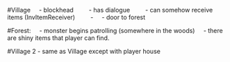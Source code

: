 #Village
    - blockhead
        - has dialogue
        - can somehow receive items (InvItemReceiver)
        - 
    - door to forest
	
#Forest:
    - monster begins patrolling (somewhere in the woods)
    - there are shiny items that player can find. 

#Village 2
	- same as Village except with player house
